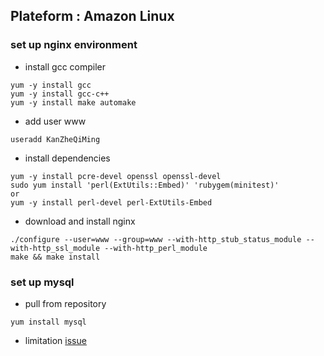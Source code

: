 ## Plateform : Amazon Linux

### set up nginx environment
* install gcc compiler
```
yum -y install gcc
yum -y install gcc-c++
yum -y install make automake
```
* add user www
```
useradd KanZheQiMing
```
* install dependencies 
```
yum -y install pcre-devel openssl openssl-devel
sudo yum install 'perl(ExtUtils::Embed)' 'rubygem(minitest)'
or
yum -y install perl-devel perl-ExtUtils-Embed
```
* download and install nginx
```
./configure --user=www --group=www --with-http_stub_status_module --with-http_ssl_module --with-http_perl_module
make && make install
```

### set up mysql 
* pull from repository
```
yum install mysql
```

* limitation [issue](https://dev.mysql.com/doc/refman/5.6/en/ha-vm-aws-instance.html "Title")
